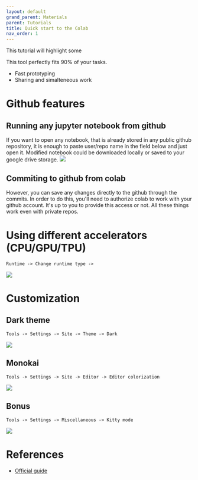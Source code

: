 ```yaml
---
layout: default
grand_parent: Materials
parent: Tutorials
title: Quick start to the Colab
nav_order: 1
---
```


This tutorial will highlight some 

This tool perfectly fits 90% of your tasks.
* Fast prototyping
* Sharing and simalteneous work



# Github features
## Running any jupyter notebook from github
If you want to open any notebook, that is already stored in any public github repository, it is enough to paste user/repo name in the field below and just open it. Modified notebook could be downloaded locally or saved to your google drive storage. 
![](../colab_github.gif)

## Commiting to github from colab
However, you can save any changes directly to the github through the commits. In order to do this, you'll need to authorize colab to work with your github account. It's up to you to provide this access or not. All these things work even with private repos.

# Using different accelerators (CPU/GPU/TPU)

`Runtime -> Change runtime type -> `

![](../colab_runtime.gif)

# Customization

## Dark theme

`Tools -> Settings -> Site -> Theme -> Dark`

![](../colab_theme.png)

## Monokai 

`Tools -> Settings -> Site -> Editor -> Editor colorization`

![](../colab_font.png)

## Bonus

`Tools -> Settings -> Miscellaneous -> Kitty mode`

![](../colab_cat.gif)

# References
* [Official guide](https://colab.research.google.com/notebooks/intro.ipynb#scrollTo=GJBs_flRovLc)